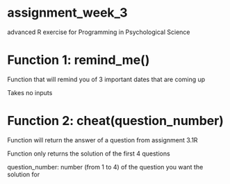 # assignment_week_3
advanced R exercise for Programming in Psychological Science 

# Function 1: remind_me()
Function that will remind you of 3 important dates that are coming up

Takes no inputs

# Function 2: cheat(question_number)
Function will return the answer of a question from assignment 3.1R

Function only returns the solution of the first 4 questions

question_number: number (from 1 to 4) of the question you want the solution for
